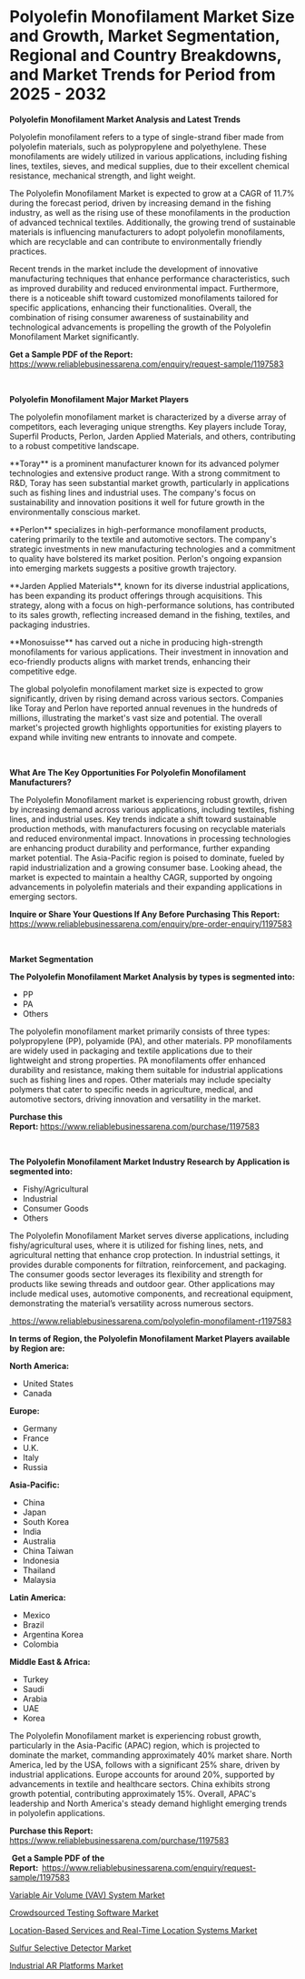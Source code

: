 <p><h1>Polyolefin Monofilament Market Size and Growth, Market Segmentation, Regional and Country Breakdowns, and Market Trends for Period from 2025 -  2032</h1></p><p><strong>Polyolefin Monofilament Market Analysis and Latest Trends</strong></p>
<p><p>Polyolefin monofilament refers to a type of single-strand fiber made from polyolefin materials, such as polypropylene and polyethylene. These monofilaments are widely utilized in various applications, including fishing lines, textiles, sieves, and medical supplies, due to their excellent chemical resistance, mechanical strength, and light weight. </p><p>The Polyolefin Monofilament Market is expected to grow at a CAGR of 11.7% during the forecast period, driven by increasing demand in the fishing industry, as well as the rising use of these monofilaments in the production of advanced technical textiles. Additionally, the growing trend of sustainable materials is influencing manufacturers to adopt polyolefin monofilaments, which are recyclable and can contribute to environmentally friendly practices.</p><p>Recent trends in the market include the development of innovative manufacturing techniques that enhance performance characteristics, such as improved durability and reduced environmental impact. Furthermore, there is a noticeable shift toward customized monofilaments tailored for specific applications, enhancing their functionalities. Overall, the combination of rising consumer awareness of sustainability and technological advancements is propelling the growth of the Polyolefin Monofilament Market significantly.</p></p>
<p><strong>Get a Sample PDF of the Report:&nbsp;</strong> <a href="https://www.reliablebusinessarena.com/enquiry/request-sample/1197583?utm_campaign=1943&utm_medium=2&utm_source=Github&utm_content=ia&utm_term=03022025&utm_id=polyolefin-monofilament">https://www.reliablebusinessarena.com/enquiry/request-sample/1197583</a></p>
<p>&nbsp;</p>
<p><strong>Polyolefin Monofilament Major Market Players</strong></p>
<p><p>The polyolefin monofilament market is characterized by a diverse array of competitors, each leveraging unique strengths. Key players include Toray, Superfil Products, Perlon, Jarden Applied Materials, and others, contributing to a robust competitive landscape.</p><p>**Toray** is a prominent manufacturer known for its advanced polymer technologies and extensive product range. With a strong commitment to R&D, Toray has seen substantial market growth, particularly in applications such as fishing lines and industrial uses. The company's focus on sustainability and innovation positions it well for future growth in the environmentally conscious market.</p><p>**Perlon** specializes in high-performance monofilament products, catering primarily to the textile and automotive sectors. The company's strategic investments in new manufacturing technologies and a commitment to quality have bolstered its market position. Perlon's ongoing expansion into emerging markets suggests a positive growth trajectory.</p><p>**Jarden Applied Materials**, known for its diverse industrial applications, has been expanding its product offerings through acquisitions. This strategy, along with a focus on high-performance solutions, has contributed to its sales growth, reflecting increased demand in the fishing, textiles, and packaging industries.</p><p>**Monosuisse** has carved out a niche in producing high-strength monofilaments for various applications. Their investment in innovation and eco-friendly products aligns with market trends, enhancing their competitive edge.</p><p>The global polyolefin monofilament market size is expected to grow significantly, driven by rising demand across various sectors. Companies like Toray and Perlon have reported annual revenues in the hundreds of millions, illustrating the market's vast size and potential. The overall market's projected growth highlights opportunities for existing players to expand while inviting new entrants to innovate and compete.</p></p>
<p>&nbsp;</p>
<p><strong>What Are The Key Opportunities For Polyolefin Monofilament Manufacturers?</strong></p>
<p><p>The Polyolefin Monofilament market is experiencing robust growth, driven by increasing demand across various applications, including textiles, fishing lines, and industrial uses. Key trends indicate a shift toward sustainable production methods, with manufacturers focusing on recyclable materials and reduced environmental impact. Innovations in processing technologies are enhancing product durability and performance, further expanding market potential. The Asia-Pacific region is poised to dominate, fueled by rapid industrialization and a growing consumer base. Looking ahead, the market is expected to maintain a healthy CAGR, supported by ongoing advancements in polyolefin materials and their expanding applications in emerging sectors.</p></p>
<p><strong>Inquire or Share Your Questions If Any Before Purchasing This Report:</strong> <a href="https://www.reliablebusinessarena.com/enquiry/pre-order-enquiry/1197583?utm_campaign=1943&utm_medium=2&utm_source=Github&utm_content=ia&utm_term=03022025&utm_id=polyolefin-monofilament">https://www.reliablebusinessarena.com/enquiry/pre-order-enquiry/1197583</a></p>
<p>&nbsp;</p>
<p><strong>Market Segmentation</strong></p>
<p><strong>The Polyolefin Monofilament Market Analysis by types is segmented into:</strong></p>
<p><ul><li>PP</li><li>PA</li><li>Others</li></ul></p>
<p><p>The polyolefin monofilament market primarily consists of three types: polypropylene (PP), polyamide (PA), and other materials. PP monofilaments are widely used in packaging and textile applications due to their lightweight and strong properties. PA monofilaments offer enhanced durability and resistance, making them suitable for industrial applications such as fishing lines and ropes. Other materials may include specialty polymers that cater to specific needs in agriculture, medical, and automotive sectors, driving innovation and versatility in the market.</p></p>
<p><strong>Purchase this Report:&nbsp;</strong><a href="https://www.reliablebusinessarena.com/purchase/1197583?utm_campaign=1943&utm_medium=2&utm_source=Github&utm_content=ia&utm_term=03022025&utm_id=polyolefin-monofilament">https://www.reliablebusinessarena.com/purchase/1197583</a></p>
<p>&nbsp;</p>
<p><strong>The Polyolefin Monofilament Market Industry Research by Application is segmented into:</strong></p>
<p><ul><li>Fishy/Agricultural</li><li>Industrial</li><li>Consumer Goods</li><li>Others</li></ul></p>
<p><p>The Polyolefin Monofilament Market serves diverse applications, including fishy/agricultural uses, where it is utilized for fishing lines, nets, and agricultural netting that enhance crop protection. In industrial settings, it provides durable components for filtration, reinforcement, and packaging. The consumer goods sector leverages its flexibility and strength for products like sewing threads and outdoor gear. Other applications may include medical uses, automotive components, and recreational equipment, demonstrating the material’s versatility across numerous sectors.</p></p>
<p><a href="https://www.reliablebusinessarena.com/polyolefin-monofilament-r1197583?utm_campaign=1943&utm_medium=2&utm_source=Github&utm_content=ia&utm_term=03022025&utm_id=polyolefin-monofilament">&nbsp;https://www.reliablebusinessarena.com/polyolefin-monofilament-r1197583</a></p>
<p><strong>In terms of Region, the Polyolefin Monofilament Market Players available by Region are:</strong></p>
<p>
    <p> <strong> North America: </strong>
        <ul>
            <li>United States</li>
            <li>Canada</li>
        </ul>
        </p> 
    <p> <strong> Europe: </strong>
        <ul>
            <li>Germany</li>
            <li>France</li>
            <li>U.K.</li>
            <li>Italy</li>
            <li>Russia</li>
        </ul>
        </p> 
    <p> <strong> Asia-Pacific: </strong>
        <ul>
            <li>China</li>
            <li>Japan</li>
            <li>South Korea</li>
            <li>India</li>
            <li>Australia</li>
            <li>China Taiwan</li>
            <li>Indonesia</li>
            <li>Thailand</li>
            <li>Malaysia</li>
        </ul>
        </p> 
    <p> <strong> Latin America: </strong>
        <ul>
            <li>Mexico</li>
            <li>Brazil</li>
            <li>Argentina Korea</li>
            <li>Colombia</li>
        </ul>
        </p> 
    <p> <strong> Middle East & Africa: </strong>
        <ul>
            <li>Turkey</li>
            <li>Saudi</li>
            <li>Arabia</li>
            <li>UAE</li>
            <li>Korea</li>
        </ul>
    </p>
    </p>
<p><p>The Polyolefin Monofilament market is experiencing robust growth, particularly in the Asia-Pacific (APAC) region, which is projected to dominate the market, commanding approximately 40% market share. North America, led by the USA, follows with a significant 25% share, driven by industrial applications. Europe accounts for around 20%, supported by advancements in textile and healthcare sectors. China exhibits strong growth potential, contributing approximately 15%. Overall, APAC's leadership and North America's steady demand highlight emerging trends in polyolefin applications.</p></p>
<p><strong>Purchase this Report: </strong><a href="https://www.reliablebusinessarena.com/purchase/1197583?utm_campaign=1943&utm_medium=2&utm_source=Github&utm_content=ia&utm_term=03022025&utm_id=polyolefin-monofilament">https://www.reliablebusinessarena.com/purchase/1197583</a></p>
<p>&nbsp;<strong>Get a Sample PDF of the Report:&nbsp;&nbsp;</strong><a href="https://www.reliablebusinessarena.com/enquiry/request-sample/1197583?utm_campaign=1943&utm_medium=2&utm_source=Github&utm_content=ia&utm_term=03022025&utm_id=polyolefin-monofilament">https://www.reliablebusinessarena.com/enquiry/request-sample/1197583</a></p>
<p><strong></strong></p>
<p><p><a href="https://www.linkedin.com/pulse/variable-air-volume-vav-system-market-analysis-major-challenges-yrctc?utm_campaign=1943&utm_medium=2&utm_source=Github&utm_content=ia&utm_term=03022025&utm_id=polyolefin-monofilament">Variable Air Volume (VAV) System Market</a></p><p><a href="https://www.linkedin.com/pulse/whats-propelling-crowdsourced-testing-software-markets-growth-f3upe?utm_campaign=1943&utm_medium=2&utm_source=Github&utm_content=ia&utm_term=03022025&utm_id=polyolefin-monofilament">Crowdsourced Testing Software Market</a></p><p><a href="https://www.linkedin.com/pulse/overview-location-based-services-real-time-location-systems-ghzse?utm_campaign=1943&utm_medium=2&utm_source=Github&utm_content=ia&utm_term=03022025&utm_id=polyolefin-monofilament">Location-Based Services and Real-Time Location Systems Market</a></p><p><a href="https://www.linkedin.com/pulse/in-depth-sulfur-selective-detector-market-analysis-trends-share-w619c?utm_campaign=1943&utm_medium=2&utm_source=Github&utm_content=ia&utm_term=03022025&utm_id=polyolefin-monofilament">Sulfur Selective Detector Market</a></p><p><a href="https://www.linkedin.com/pulse/market-report-covering-industrial-ar-platformsmarket-share-cphae?utm_campaign=1943&utm_medium=2&utm_source=Github&utm_content=ia&utm_term=03022025&utm_id=polyolefin-monofilament">Industrial AR Platforms Market</a></p></p>